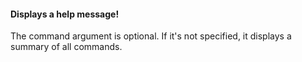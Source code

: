 #### Displays a help message!

The command argument is optional. If it's not specified, it displays a summary of all commands.
